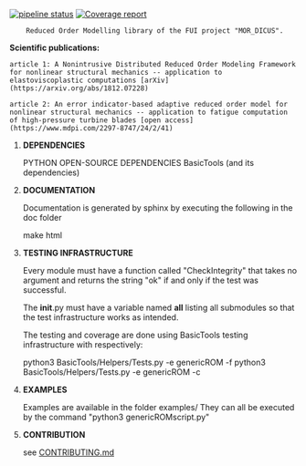 [![pipeline status](https://gitlab.safrantech.safran/d582428/genericROM/badges/master/pipeline.svg)](https://gitlab.safrantech.safran/d582428/genericROM/commits/master)   [![Coverage report](https://gitlab.safrantech.safran/d582428/genericROM/badges/master/coverage.svg?job=coverage)](https://d582428.gitlab.safrantech.safran/genericROM/coverage/)


        Reduced Order Modelling library of the FUI project "MOR_DICUS".



**Scientific publications:**

    article 1: A Nonintrusive Distributed Reduced Order Modeling Framework for nonlinear structural mechanics -- application to elastoviscoplastic computations [arXiv](https://arxiv.org/abs/1812.07228)

    article 2: An error indicator-based adaptive reduced order model for nonlinear structural mechanics -- application to fatigue computation of high-pressure turbine blades [open access](https://www.mdpi.com/2297-8747/24/2/41)



1) **DEPENDENCIES**

    PYTHON OPEN-SOURCE DEPENDENCIES
    BasicTools (and its dependencies)


2) **DOCUMENTATION**

    Documentation is generated by sphinx by executing the following
    in the doc folder

	make html


3) **TESTING INFRASTRUCTURE**

    Every module must have a function called "CheckIntegrity" that takes no
    argument and returns the string "ok" if and only if the test was successful.

    The __init__.py must have a variable named __all__ listing all submodules
    so that the test infrastructure works as intended.

    The testing and coverage are done using BasicTools testing infrastructure
    with respectively:

	python3 BasicTools/Helpers/Tests.py -e genericROM -f
    	python3 BasicTools/Helpers/Tests.py -e genericROM -c
    	
    	
4) **EXAMPLES**

    Examples are available in the folder examples/
    They can all be executed by the command "python3 genericROMscript.py"
    

5) **CONTRIBUTION**

    see [CONTRIBUTING.md](https://gitlab.safrantech.safran/d582428/genericROM/blob/master/CONTRIBUTING.md)
